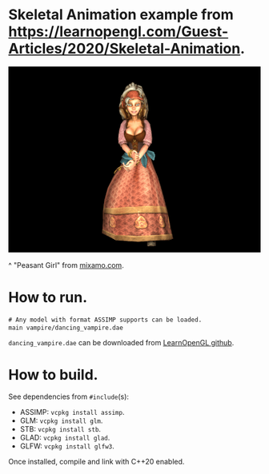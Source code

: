 # Skeletal Animation example from <https://learnopengl.com/Guest-Articles/2020/Skeletal-Animation>.

![Peasant Girl from mixamo.com](Animation.gif)

^ "Peasant Girl" from [mixamo.com](https://www.mixamo.com).  

# How to run.

```
# Any model with format ASSIMP supports can be loaded.
main vampire/dancing_vampire.dae
```

`dancing_vampire.dae` can be downloaded from [LearnOpenGL github](https://github.com/JoeyDeVries/LearnOpenGL/tree/6159792dec67ff0ba70f7fd2eafd88b683730e64/resources/objects/vampire).  

# How to build.

See dependencies from `#include`(s):

 - ASSIMP: `vcpkg install assimp`.
 - GLM: `vcpkg install glm`.
 - STB: `vcpkg install stb`.
 - GLAD: `vcpkg install glad`.
 - GLFW: `vcpkg install glfw3`.

Once installed, compile and link with C++20 enabled.
